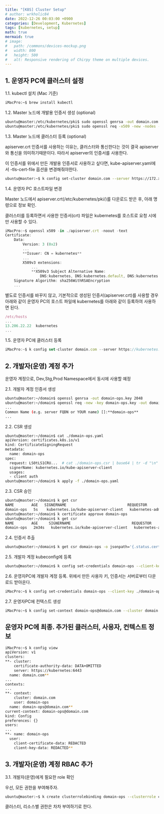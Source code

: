 ```yaml
---
title: "[K8S] Cluster Setup"
# author: wrkholic84
date: 2022-12-26 00:03:00 +0900
categories: [Development, Kubernetes]
tags: [kubernetes, setup]
math: true
mermaid: true
# image:
#   path: /commons/devices-mockup.png
#   width: 800
#   height: 500
#   alt: Responsive rendering of Chirpy theme on multiple devices.
---
```

## 1. 운영자 PC에 클러스터 설정

1.1. kubectl 설치 (Mac 기준)

```bash
iMacPro:~$ brew install kubectl
```

1.2. Master 노드에 개발용 인증서 생성 (optional)

```bash
ubuntu@master:/etc/kubernetes/pki$ sudo openssl genrsa -out domain.com.ca.key 2048
ubuntu@master:/etc/kubernetes/pki$ sudo openssl req -x509 -new -nodes -key ./domain.com.ca.key -subj "/CN=domain.com" -addext "subjectAltName = DNS:domain.com,DNS:domain.com.default,DNS:domain.com.default.svc,DNS:domain.com.default.svc.cluster.local,DNS:master,IP:10.96.0.1,IP:172.31.28.166" -out domain.com.ca.crt
```

1.3. Master 노드에 클러스터 등록 (optional)

apiserver.crt 인증서를 사용하는 이유는, 클러스터와 통신한다는 것이 결국 apiserver와 통신을 의미하기때문이다. 따라서 apiserver의 인증서를 사용한다.

이 인증서를 위에서 만든 개발용 인증서로 사용하고 싶다면, kube-apiserver.yaml에서 -tls-cert-file 옵션을 변경해줘야한다.

```bash
ubuntu@master:~$ k config set-cluster domain.com --server https://172.x.x.x:6443 --embed-certs --certificate-authority=/etc/kubernetes/pki/apiserver.crt
```

1.4. 운영자 PC 호스트파일 변경

Master 노드에서 apiserver.crt(/etc/kubernetes/pki/)를 다운로드 받은 후, 아래 명령으로 정보 확인.

클러스터를 등록하면서 사용한 인증서(crt) 파일은 kubernetes를 호스트로 요청 시에만 사용할 수 있다.

```jsx
iMacPro:~$ openssl x509 -in ./apiserver.crt -noout -text
Certificate:
    Data:
        Version: 3 (0x2)
        ...
        **Issuer: CN = kubernetes**
        ...
        X509v3 extensions:
            ...
            **X509v3 Subject Alternative Name:
                DNS:kubernetes, DNS:kubernetes.default, DNS:kubernetes.default.svc, DNS:kubernetes.default.svc.cluster.local, DNS:master, IP Address:10.96.0.1, IP Address:172.x.x.x**
    Signature Algorithm: sha256WithRSAEncryption
    ...
```

별도로 인증서를 바꾸지 않고, 기본적으로 생성된 인증서(apiserver.crt)를 사용할 경우 아래와 같이 운영자 PC의 호스트 파일에 kubernetes를 아래와 같이 등록하여 사용하면 된다.

```jsx
/etc/hosts
...
13.206.22.22  kubernetes
...
```

1.5. 운영자 PC에 클러스터 등록

```jsx
iMacPro:~$ k config set-cluster domain.com --server https://kubernetes:6443 --embed-certs --certificate-authority=./apiserver.crt
```

## 2. 개발자(운영) 계정 추가

운영자 계정으로, Dev,Stg,Prod Namespace에서 동시에 사용할 예정

2.1. 개발자 계정 인증서 생성

```bash
ubuntu@master:~/domain$ openssl genrsa -out domain-ops.key 2048
ubuntu@master:~/domain$ openssl req -new -key domain-ops.key -out domain-ops.csr
...
Common Name (e.g. server FQDN or YOUR name) []:**domain-ops**
...
```

2.2. CSR 생성

```bash
ubuntu@master:~/domain$ cat ./domain-ops.yaml
apiVersion: certificates.k8s.io/v1
kind: CertificateSigningRequest
metadata:
  name: domain-ops
spec:
  request: LS0tLS1CRU...  # cat ./domain-ops.csr | base64 | tr -d "\n" 
  signerName: kubernetes.io/kube-apiserver-client
  usages:
  - client auth
ubuntu@master:~/domain$ k apply -f ./domain-ops.yaml
```

2.3. CSR 승인

```bash
ubuntu@master:~/domain$ k get csr
NAME        AGE   SIGNERNAME                            REQUESTOR          REQUESTEDDURATION   CONDITION
domain-ops   5s    kubernetes.io/kube-apiserver-client   kubernetes-admin   <none>              **Pending**
ubuntu@master:~/domain$ k certificate approve domain-ops
ubuntu@master:~/domain$ k get csr
NAME        AGE     SIGNERNAME                            REQUESTOR          REQUESTEDDURATION   CONDITION
domain-ops   2m34s   kubernetes.io/kube-apiserver-client   kubernetes-admin   <none>              **Approved,Issued**
```

2.4. 인증서 추출

```bash
ubuntu@master:~/domain$ k get csr domain-ops -o jsonpath='{.status.certificate}' | base64 -d > domain-ops.crt
```

2.5. 개발자 계정 kubeconfig에 등록

```bash
ubuntu@master:~/domain$ k config set-credentials domain-ops --client-key ./domain-ops.key --client-certificate ./domain-ops.crt --embed-certs=true
```

2.6. 운영자PC에 개발자 계정 등록. 위에서 만든 사용자 키, 인증서는 서버로부터 다운로드 받아온다.

```bash
iMacPro:~$ k config set-credentials domain-ops --client-key ./domain-ops.key --client-certificate ./domain-ops.crt --embed-certs=true
```

2.7. 운영자PC에 컨텍스트 생성

```bash
iMacPro:~$ k config set-context domain-ops@domain.com --cluster domain.com --user domain-ops
```

## 운영자 PC에 최종. 추가된 클러스터, 사용자, 컨텍스트 정보

```bash
iMacPro:~$ k config view
apiVersion: v1
clusters:
**- cluster:
    certificate-authority-data: DATA+OMITTED
    server: https://kubernetes:6443
  name: domain.com**
...
contexts:
...
**- context:
    cluster: domain.com
    user: domain-ops
  name: domain-ops@domain.com**
current-context: domain-ops@domain.com
kind: Config
preferences: {}
users:
...
**- name: domain-ops
  user:
    client-certificate-data: REDACTED
    client-key-data: REDACTED**
```

## 3. 개발자(운영) 계정 RBAC 추가

3.1. 개발자(운영)에게 필요한 role 확인

우선, 모든 권한을 부여해주자.

```bash
ubuntu@master:~$ k create clusterrolebinding domain-ops --clusterrole cluster-admin --user domain-ops
```

클러스터, 리소스별 권한은 차차 부여하기로 한다.